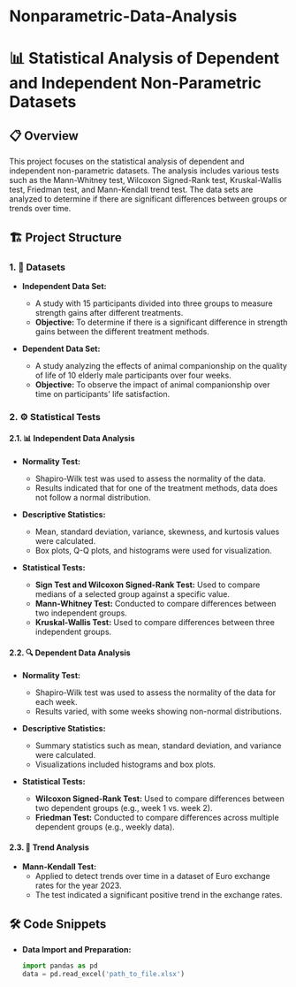 # Nonparametric-Data-Analysis

# 📊 Statistical Analysis of Dependent and Independent Non-Parametric Datasets

## 📋 Overview

This project focuses on the statistical analysis of dependent and independent non-parametric datasets. The analysis includes various tests such as the Mann-Whitney test, Wilcoxon Signed-Rank test, Kruskal-Wallis test, Friedman test, and Mann-Kendall trend test. The data sets are analyzed to determine if there are significant differences between groups or trends over time.

## 🏗️ Project Structure

### 1. 📝 Datasets

- **Independent Data Set:** 
  - A study with 15 participants divided into three groups to measure strength gains after different treatments.
  - **Objective:** To determine if there is a significant difference in strength gains between the different treatment methods.

- **Dependent Data Set:**
  - A study analyzing the effects of animal companionship on the quality of life of 10 elderly male participants over four weeks.
  - **Objective:** To observe the impact of animal companionship over time on participants' life satisfaction.

### 2. ⚙️ Statistical Tests

#### 2.1. 📊 Independent Data Analysis

- **Normality Test:** 
  - Shapiro-Wilk test was used to assess the normality of the data.
  - Results indicated that for one of the treatment methods, data does not follow a normal distribution.

- **Descriptive Statistics:** 
  - Mean, standard deviation, variance, skewness, and kurtosis values were calculated.
  - Box plots, Q-Q plots, and histograms were used for visualization.

- **Statistical Tests:**
  - **Sign Test and Wilcoxon Signed-Rank Test:** Used to compare medians of a selected group against a specific value.
  - **Mann-Whitney Test:** Conducted to compare differences between two independent groups.
  - **Kruskal-Wallis Test:** Used to compare differences between three independent groups.

#### 2.2. 🔍 Dependent Data Analysis

- **Normality Test:** 
  - Shapiro-Wilk test was used to assess the normality of the data for each week.
  - Results varied, with some weeks showing non-normal distributions.

- **Descriptive Statistics:** 
  - Summary statistics such as mean, standard deviation, and variance were calculated.
  - Visualizations included histograms and box plots.

- **Statistical Tests:**
  - **Wilcoxon Signed-Rank Test:** Used to compare differences between two dependent groups (e.g., week 1 vs. week 2).
  - **Friedman Test:** Conducted to compare differences across multiple dependent groups (e.g., weekly data).

#### 2.3. 🎯 Trend Analysis

- **Mann-Kendall Test:**
  - Applied to detect trends over time in a dataset of Euro exchange rates for the year 2023.
  - The test indicated a significant positive trend in the exchange rates.

## 🛠️ Code Snippets

- **Data Import and Preparation:**
  ```python
  import pandas as pd
  data = pd.read_excel('path_to_file.xlsx')
